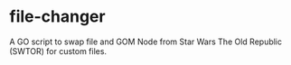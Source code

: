 # file-changer
A GO script to swap file and GOM Node from Star Wars The Old Republic (SWTOR) for custom files.
